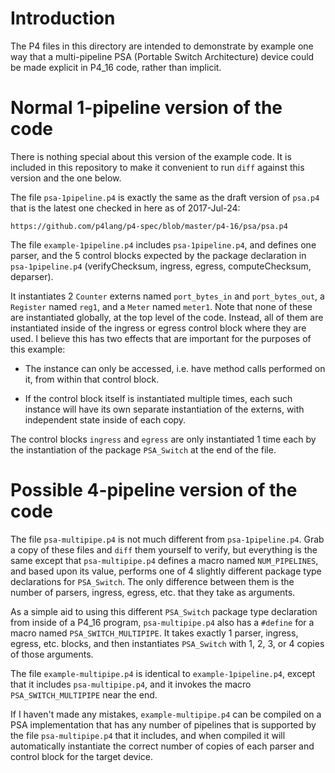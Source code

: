 # Introduction

The P4 files in this directory are intended to demonstrate by example
one way that a multi-pipeline PSA (Portable Switch Architecture)
device could be made explicit in P4_16 code, rather than implicit.


# Normal 1-pipeline version of the code

There is nothing special about this version of the example code.  It
is included in this repository to make it convenient to run `diff`
against this version and the one below.

The file `psa-1pipeline.p4` is exactly the same as the draft version
of `psa.p4` that is the latest one checked in here as of 2017-Jul-24:

    https://github.com/p4lang/p4-spec/blob/master/p4-16/psa/psa.p4

The file `example-1pipeline.p4` includes `psa-1pipeline.p4`, and
defines one parser, and the 5 control blocks expected by the package
declaration in `psa-1pipeline.p4` (verifyChecksum, ingress, egress,
computeChecksum, deparser).

It instantiates 2 `Counter` externs named `port_bytes_in` and
`port_bytes_out`, a `Register` named `reg1`, and a `Meter` named
`meter1`.  Note that none of these are instantiated globally, at the
top level of the code.  Instead, all of them are instantiated inside
of the ingress or egress control block where they are used.  I believe
this has two effects that are important for the purposes of this
example:

+ The instance can only be accessed, i.e. have method calls performed
  on it, from within that control block.

+ If the control block itself is instantiated multiple times, each
  such instance will have its own separate instantiation of the
  externs, with independent state inside of each copy.

The control blocks `ingress` and `egress` are only instantiated 1 time
each by the instantiation of the package `PSA_Switch` at the end of
the file.


# Possible 4-pipeline version of the code

The file `psa-multipipe.p4` is not much different from
`psa-1pipeline.p4`.  Grab a copy of these files and `diff` them
yourself to verify, but everything is the same except that
`psa-multipipe.p4` defines a macro named `NUM_PIPELINES`, and based
upon its value, performs one of 4 slightly different package type
declarations for `PSA_Switch`.  The only difference between them is
the number of parsers, ingress, egress, etc. that they take as
arguments.

As a simple aid to using this different `PSA_Switch` package type
declaration from inside of a P4_16 program, `psa-multipipe.p4` also
has a `#define` for a macro named `PSA_SWITCH_MULTIPIPE`.  It takes
exactly 1 parser, ingress, egress, etc. blocks, and then instantiates
`PSA_Switch` with 1, 2, 3, or 4 copies of those arguments.


The file `example-multipipe.p4` is identical to
`example-1pipeline.p4`, except that it includes `psa-multipipe.p4`,
and it invokes the macro `PSA_SWITCH_MULTIPIPE` near the end.

If I haven't made any mistakes, `example-multipipe.p4` can be compiled
on a PSA implementation that has any number of pipelines that is
supported by the file `psa-multipipe.p4` that it includes, and when
compiled it will automatically instantiate the correct number of
copies of each parser and control block for the target device.
